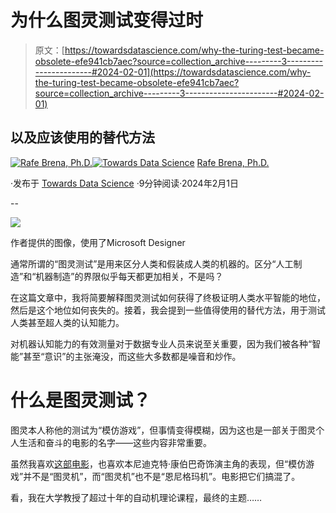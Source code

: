 # 为什么图灵测试变得过时

> 原文：[https://towardsdatascience.com/why-the-turing-test-became-obsolete-efe941cb7aec?source=collection_archive---------3-----------------------#2024-02-01](https://towardsdatascience.com/why-the-turing-test-became-obsolete-efe941cb7aec?source=collection_archive---------3-----------------------#2024-02-01)

## 以及应该使用的替代方法

[](https://rafebrena.medium.com/?source=post_page---byline--efe941cb7aec--------------------------------)[![Rafe Brena, Ph.D.](../Images/6bf622a8ce9b3d06d1cb989fd8d625c6.png)](https://rafebrena.medium.com/?source=post_page---byline--efe941cb7aec--------------------------------)[](https://towardsdatascience.com/?source=post_page---byline--efe941cb7aec--------------------------------)[![Towards Data Science](../Images/a6ff2676ffcc0c7aad8aaf1d79379785.png)](https://towardsdatascience.com/?source=post_page---byline--efe941cb7aec--------------------------------) [Rafe Brena, Ph.D.](https://rafebrena.medium.com/?source=post_page---byline--efe941cb7aec--------------------------------)

·发布于 [Towards Data Science](https://towardsdatascience.com/?source=post_page---byline--efe941cb7aec--------------------------------) ·9分钟阅读·2024年2月1日

--

![](../Images/4d2706db3f1ac9792ebacfbd7b810cf7.png)

作者提供的图像，使用了Microsoft Designer

通常所谓的“图灵测试”是用来区分人类和假装成人类的机器的。区分“人工制造”和“机器制造”的界限似乎每天都更加相关，不是吗？

在这篇文章中，我将简要解释图灵测试如何获得了终极证明人类水平智能的地位，然后是这个地位如何丧失的。接着，我会提到一些值得使用的替代方法，用于测试人类甚至超人类的认知能力。

对机器认知能力的有效测量对于数据专业人员来说至关重要，因为我们被各种“智能”甚至“意识”的主张淹没，而这些大多数都是噪音和炒作。

# 什么是图灵测试？

图灵本人称他的测试为“模仿游戏”，但事情变得模糊，因为这也是一部关于图灵个人生活和奋斗的电影的名字——这些内容非常重要。

虽然我喜欢[这部电影](https://www.imdb.com/title/tt2084970/?ref_=ext_shr_lnk)，也喜欢本尼迪克特·康伯巴奇饰演主角的表现，但“模仿游戏”并不是“图灵机”，而“图灵机”也不是“恩尼格玛机”。电影把它们搞混了。

看，我在大学教授了超过十年的自动机理论课程，最终的主题……
